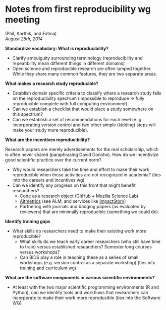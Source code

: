 
# Notes from first reproducibility wg meeting  
(Phil, Karthik, and Fatma)  
_August 25th, 2014_

__Standardize vocabulary: What is reproducibility?__  

- Clarify ambuiguity surrounding terminology (reproducibility and repeatibility mean different things in different domains)
- Open science and reproducible research are often lumped together. While they share many common features, they are two separate areas.

__What makes a research study reproducible?__  

- Establish domain specific criteria to classify where a research study falls on the reproducibility spectrum (impossible to reproduce →  fully reproducible complete with full computing environment).   
- Can we establish a checklist that would place a study somewhere on this spectrum?  
- Can we establish a set of recommendations for each level (e..g incorporating version control and two other simple (kidding) steps will make your study more reproducible).   

__What are the incentives reproducibility?__

Research papers are merely advertisements for the real scholarship, which is often never shared (paraphrasing David Donoho). How do we incentivize good scientific practice over the current norm?

- Why would researchers take the time and effort to make their work reproducible when those activities are not recognized in academia? (ties into the careers and incentives wg). 
- Can we identify any progress on this front that might benefit researchers?
    + [Code as a research object](http://mozillascience.org/code-as-a-research-object-a-new-project/) (GitHub + Mozilla Science Lab)
    + [Altmetrics](http://altmetrics.org/manifesto/) (see ALM, and services like [ImpactStory](https://impactstory.org/))
    + Partnering with journals and badging papers (as evaluated by reviewers) that are minimally reproducible (something we could do).

__Identify training gaps__

- What skills do researchers need to make their existing work more reproducible? 
    + What skills do we teach early career researchers (who still have time to train) versus established researchers? Semester long courses versus workshops?
    + Can BIDS play a role in teaching these as a series of small workshops (e.g. version control as a separate workshop) (ties into training and curriculum wg)
  
__What are the software components in various scientific environments?__ 

- At least with the two major scientific programming environments (R and Python), can we identify tools and workflows that researchers can incorporate to make their work more reproducible (ties into the Software WG)
